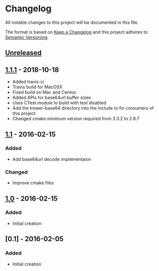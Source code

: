 # Changelog
All notable changes to this project will be documented in this file.

The format is based on [Keep a Changelog](http://keepachangelog.com/en/1.0.0/)
and this project adheres to [Semantic Versioning](http://semver.org/spec/v2.0.0.html).

## [Unreleased]

## [1.1.1] - 2018-10-18
- Added travis-ci
- Travis build for MacOSX
- Fixed build on Mac and Centos
- Added APIs for base64url buffer sizes
- Uses CTest module to build with test disabled
- Add the trower-base64 directory into the include to fix consumers of this project
- Changed cmake minimum version required from 3.3.2 to 2.8.7
## [1.1] - 2016-02-15
### Added
- Add base64url decode implementaion
### Changed
- Improve cmake files
## [1.0] - 2016-02-15
### Added
- Initial creation

## [0.1] - 2016-02-05
### Added
- Initial creation

[Unreleased]: https://github.com/Comcast/trower-base64/compare/v1.1.1...HEAD
[1.1.1]: https://github.com/Comcast/trower-base64/compare/v1.1...v1.1.1
[1.1]: https://github.com/Comcast/trower-base64/compare/v1.0...v1.1
[1.0]: https://github.com/Comcast/trower-base64/compare/3e997140737790d284de03a5ef6f497798673750...v1.0
